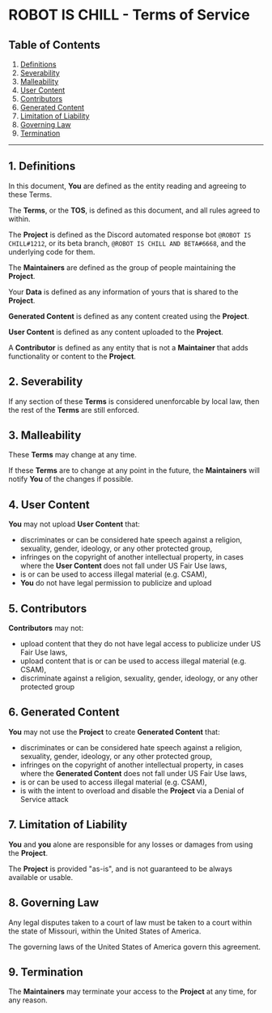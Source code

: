 
# ROBOT IS CHILL - Terms of Service

## Table of Contents

1. [Definitions](#definitions)
2. [Severability](#severability)
3. [Malleability](#malleability)
4. [User Content](#user-content)
5. [Contributors](#contributors)
6. [Generated Content](#generated-content)
7. [Limitation of Liability](#limitation-of-liability)
8. [Governing Law](#governing-law)
9. [Termination](#termination)

---

## 1. Definitions

In this document, **You** are defined as the entity reading and agreeing to these Terms.

The **Terms**, or the **TOS**, is defined as this document, and all rules agreed to within.

The **Project** is defined as the Discord automated response bot `@ROBOT IS CHILL#1212`, or its beta branch, `@ROBOT IS CHILL AND BETA#6668`, and the underlying code for them.

The **Maintainers** are defined as the group of people maintaining the **Project**.

Your **Data** is defined as any information of yours that is shared to the **Project**.

**Generated Content** is defined as any content created using the **Project**.

**User Content** is defined as any content uploaded to the **Project**.

A **Contributor** is defined as any entity that is not a **Maintainer** that adds functionality or content to the **Project**.

## 2. Severability

If any section of these **Terms** is considered unenforcable by local law, then the rest of the **Terms** are still enforced.

## 3. Malleability

These **Terms** may change at any time.

If these **Terms** are to change at any point in the future, the **Maintainers** will notify **You** of the changes if possible.

## 4. User Content

**You** may not upload **User Content** that:

- discriminates or can be considered hate speech against a religion, sexuality, gender, ideology, or any other protected group,
- infringes on the copyright of another intellectual property, in cases where the **User Content** does not fall under US Fair Use laws,
- is or can be used to access illegal material (e.g. CSAM),
- **You** do not have legal permission to publicize and upload

## 5. Contributors

**Contributors** may not:

- upload content that they do not have legal access to publicize under US Fair Use laws,
- upload content that is or can be used to access illegal material (e.g. CSAM),
- discriminate against a religion, sexuality, gender, ideology, or any other protected group

## 6. Generated Content

**You** may not use the **Project** to create **Generated Content** that:

- discriminates or can be considered hate speech against a religion, sexuality, gender, ideology, or any other protected group,
- infringes on the copyright of another intellectual property, in cases where the **Generated Content** does not fall under US Fair Use laws,
- is or can be used to access illegal material (e.g. CSAM),
- is with the intent to overload and disable the **Project** via a Denial of Service attack

## 7. Limitation of Liability

**You** and **you** alone are responsible for any losses or damages from using the **Project**.

The **Project** is provided "as-is", and is not guaranteed to be always available or usable.

## 8. Governing Law

Any legal disputes taken to a court of law must be taken to a court within the state of Missouri, within the United States of America.

The governing laws of the United States of America govern this agreement.

## 9. Termination

The **Maintainers** may terminate your access to the **Project** at any time, for any reason.
